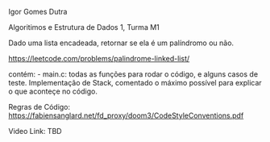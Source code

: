 Igor Gomes Dutra

Algoritimos e Estrutura de Dados 1, Turma M1

Dado uma lista encadeada, retornar se ela é um palíndromo ou não.

https://leetcode.com/problems/palindrome-linked-list/

contém:
    - main.c: todas as funções para rodar o código, e alguns casos de teste. Implementação de Stack, comentado o máximo possível para explicar o que aconteçe no código.

Regras de Código: https://fabiensanglard.net/fd_proxy/doom3/CodeStyleConventions.pdf

Video Link: TBD